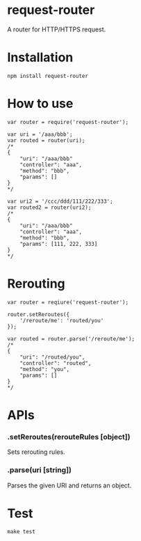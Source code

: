 # request-router

A router for HTTP/HTTPS request.

# Installation

`npm install request-router`

# How to use

```
var router = require('request-router');

var uri = '/aaa/bbb';
var routed = router(uri);
/*
{
    "uri": "/aaa/bbb"
    "controller": "aaa",
    "method": "bbb",
    "params": []
}
*/
```
```
var uri2 = '/ccc/ddd/111/222/333';
var routed2 = router(uri2);
/*
{
    "uri": "/aaa/bbb"
    "controller": "aaa",
    "method": "bbb",
    "params": [111, 222, 333]
}
*/
```

# Rerouting

```
var router = reqiure('request-router');

router.setReroutes({
    '/reroute/me': 'routed/you'
});

var routed = router.parse('/reroute/me');
/*
{
    "uri": "/routed/you",
    "controller": "routed",
    "method": "you",
    "params": []
}
*/
```

# APIs

### .setReroutes(rerouteRules [object])

Sets rerouting rules.

### .parse(uri [string])

Parses the given URI and returns an object.

# Test

`make test`
